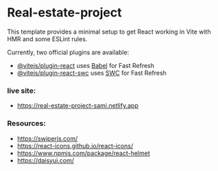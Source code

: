 # Real-estate-project

This template provides a minimal setup to get React working in Vite with HMR and some ESLint rules.

Currently, two official plugins are available:

- [@vitejs/plugin-react](https://github.com/vitejs/vite-plugin-react/blob/main/packages/plugin-react/README.md) uses [Babel](https://babeljs.io/) for Fast Refresh
- [@vitejs/plugin-react-swc](https://github.com/vitejs/vite-plugin-react-swc) uses [SWC](https://swc.rs/) for Fast Refresh

### live site:
- https://real-estate-project-sami.netlify.app
### Resources:

- https://swiperjs.com/
- https://react-icons.github.io/react-icons/
- https://www.npmjs.com/package/react-helmet
- https://daisyui.com/
